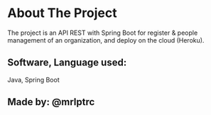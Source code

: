 # About The Project
The project is an API REST with Spring Boot for register & people management of an organization, and deploy on the cloud (Heroku).

## Software, Language used:
Java, Spring Boot

## Made by: @mrlptrc
